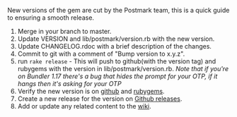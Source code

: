 New versions of the gem are cut by the Postmark team, this is a quick guide to ensuring a smooth release.

1. Merge in your branch to master.
1. Update VERSION and lib/postmark/version.rb with the new version.
1. Update CHANGELOG.rdoc with a brief description of the changes.
1. Commit to git with a comment of "Bump version to x.y.z".
1. run `rake release` - This will push to github(with the version tag) and rubygems with the version in lib/postmark/version.rb.
  *Note that if you're on Bundler 1.17 there's a bug that hides the prompt for your OTP, if it hangs then it's asking for your OTP*
1. Verify the new version is on [github](https://github.com/wildbit/postmark-gem) and [rubygems](https://rubygems.org/gems/postmark).
1. Create a new release for the version on [Github releases](https://github.com/wildbit/postmark-gem/releases).
1. Add or update any related content to the [wiki](https://github.com/wildbit/postmark-gem/wiki).

